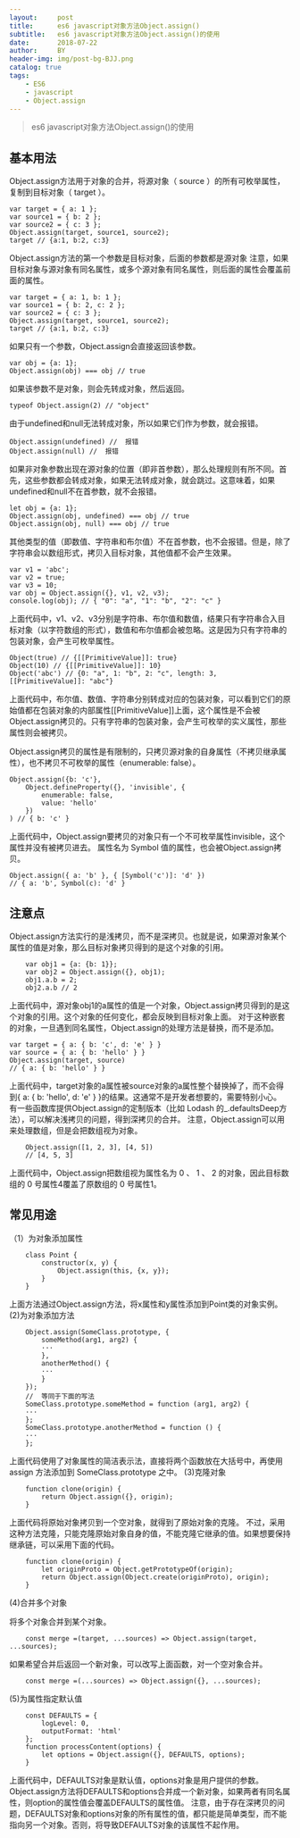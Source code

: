 ```yaml
---
layout:     post
title:      es6 javascript对象方法Object.assign()
subtitle:   es6 javascript对象方法Object.assign()的使用
date:       2018-07-22
author:     BY
header-img: img/post-bg-BJJ.png
catalog: true
tags:
    - ES6
	- javascript
	- Object.assign
---
```



> es6 javascript对象方法Object.assign()的使用

## 基本用法

Object.assign方法用于对象的合并，将源对象（ source ）的所有可枚举属性，复制到目标对象（ target ）。

	var target = { a: 1 };
	var source1 = { b: 2 };
	var source2 = { c: 3 };
	Object.assign(target, source1, source2);
	target // {a:1, b:2, c:3}

Object.assign方法的第一个参数是目标对象，后面的参数都是源对象
注意，如果目标对象与源对象有同名属性，或多个源对象有同名属性，则后面的属性会覆盖前面的属性。

	var target = { a: 1, b: 1 };
	var source1 = { b: 2, c: 2 };
	var source2 = { c: 3 };
	Object.assign(target, source1, source2);
	target // {a:1, b:2, c:3}

如果只有一个参数，Object.assign会直接返回该参数。

	var obj = {a: 1};
	Object.assign(obj) === obj // true

如果该参数不是对象，则会先转成对象，然后返回。

	typeof Object.assign(2) // "object"

由于undefined和null无法转成对象，所以如果它们作为参数，就会报错。

	Object.assign(undefined) //  报错
	Object.assign(null) //  报错

如果非对象参数出现在源对象的位置（即非首参数），那么处理规则有所不同。首先，这些参数都会转成对象，如果无法转成对象，就会跳过。这意味着，如果undefined和null不在首参数，就不会报错。

	let obj = {a: 1};
	Object.assign(obj, undefined) === obj // true
	Object.assign(obj, null) === obj // true

其他类型的值（即数值、字符串和布尔值）不在首参数，也不会报错。但是，除了字符串会以数组形式，拷贝入目标对象，其他值都不会产生效果。

	var v1 = 'abc';
	var v2 = true;
	var v3 = 10;
	var obj = Object.assign({}, v1, v2, v3);
	console.log(obj); // { "0": "a", "1": "b", "2": "c" }

上面代码中，v1、v2、v3分别是字符串、布尔值和数值，结果只有字符串合入目标对象（以字符数组的形式），数值和布尔值都会被忽略。这是因为只有字符串的包装对象，会产生可枚举属性。

	Object(true) // {[[PrimitiveValue]]: true}
	Object(10) // {[[PrimitiveValue]]: 10}
	Object('abc') // {0: "a", 1: "b", 2: "c", length: 3, [[PrimitiveValue]]: "abc"}

上面代码中，布尔值、数值、字符串分别转成对应的包装对象，可以看到它们的原始值都在包装对象的内部属性[[PrimitiveValue]]上面，这个属性是不会被Object.assign拷贝的。只有字符串的包装对象，会产生可枚举的实义属性，那些属性则会被拷贝。

Object.assign拷贝的属性是有限制的，只拷贝源对象的自身属性（不拷贝继承属性），也不拷贝不可枚举的属性（enumerable: false）。

	Object.assign({b: 'c'},
		Object.defineProperty({}, 'invisible', {
			enumerable: false,
			value: 'hello'
		})
	) // { b: 'c' }

上面代码中，Object.assign要拷贝的对象只有一个不可枚举属性invisible，这个属性并没有被拷贝进去。
属性名为 Symbol 值的属性，也会被Object.assign拷贝。

	Object.assign({ a: 'b' }, { [Symbol('c')]: 'd' })
	// { a: 'b', Symbol(c): 'd' }



## 注意点
Object.assign方法实行的是浅拷贝，而不是深拷贝。也就是说，如果源对象某个属性的值是对象，那么目标对象拷贝得到的是这个对象的引用。
```
	var obj1 = {a: {b: 1}};
	var obj2 = Object.assign({}, obj1);
	obj1.a.b = 2;
	obj2.a.b // 2
```
上面代码中，源对象obj1的a属性的值是一个对象，Object.assign拷贝得到的是这个对象的引用。这个对象的任何变化，都会反映到目标对象上面。
对于这种嵌套的对象，一旦遇到同名属性，Object.assign的处理方法是替换，而不是添加。

	var target = { a: { b: 'c', d: 'e' } }
	var source = { a: { b: 'hello' } }
	Object.assign(target, source)
	// { a: { b: 'hello' } }

上面代码中，target对象的a属性被source对象的a属性整个替换掉了，而不会得到{ a: { b: 'hello', d: 'e' } }的结果。这通常不是开发者想要的，需要特别小心。
有一些函数库提供Object.assign的定制版本（比如 Lodash 的_.defaultsDeep方法），可以解决浅拷贝的问题，得到深拷贝的合并。
注意，Object.assign可以用来处理数组，但是会把数组视为对象。
```
	Object.assign([1, 2, 3], [4, 5])
	// [4, 5, 3]
```
上面代码中，Object.assign把数组视为属性名为 0 、 1 、 2 的对象，因此目标数组的 0 号属性4覆盖了原数组的 0 号属性1。

## 常见用途

（1）为对象添加属性

```
	class Point {
		constructor(x, y) {
			Object.assign(this, {x, y});
		}
	}
```
上面方法通过Object.assign方法，将x属性和y属性添加到Point类的对象实例。
(2)为对象添加方法

```
	Object.assign(SomeClass.prototype, {
		someMethod(arg1, arg2) {
		···
		},
		anotherMethod() {
		···
		}
	});
	//  等同于下面的写法
	SomeClass.prototype.someMethod = function (arg1, arg2) {
	···
	};
	SomeClass.prototype.anotherMethod = function () {
	···
	};
```
上面代码使用了对象属性的简洁表示法，直接将两个函数放在大括号中，再使用 assign 方法添加到 SomeClass.prototype 之中。
(3)克隆对象

```
	function clone(origin) {
		return Object.assign({}, origin);
	}
```
上面代码将原始对象拷贝到一个空对象，就得到了原始对象的克隆。
不过，采用这种方法克隆，只能克隆原始对象自身的值，不能克隆它继承的值。如果想要保持继承链，可以采用下面的代码。
```
	function clone(origin) {
		let originProto = Object.getPrototypeOf(origin);
		return Object.assign(Object.create(originProto), origin);
	}
```
(4)合并多个对象

将多个对象合并到某个对象。
```
	const merge =(target, ...sources) => Object.assign(target, ...sources);
```
如果希望合并后返回一个新对象，可以改写上面函数，对一个空对象合并。
```
	const merge =(...sources) => Object.assign({}, ...sources);
```
(5)为属性指定默认值
```
	const DEFAULTS = {
		logLevel: 0,
		outputFormat: 'html'
	};
	function processContent(options) {
		let options = Object.assign({}, DEFAULTS, options);
	}
```
上面代码中，DEFAULTS对象是默认值，options对象是用户提供的参数。Object.assign方法将DEFAULTS和options合并成一个新对象，如果两者有同名属性，则option的属性值会覆盖DEFAULTS的属性值。
注意，由于存在深拷贝的问题，DEFAULTS对象和options对象的所有属性的值，都只能是简单类型，而不能指向另一个对象。否则，将导致DEFAULTS对象的该属性不起作用。